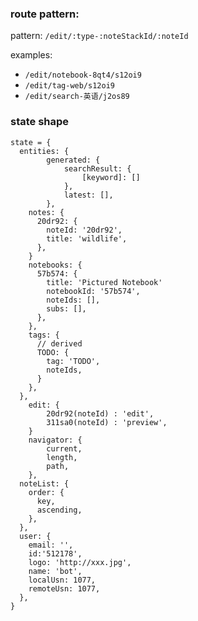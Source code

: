 ### route pattern:

pattern: `/edit/:type-:noteStackId/:noteId`

examples:
- `/edit/notebook-8qt4/s12oi9`
- `/edit/tag-web/s12oi9`
- `/edit/search-英语/j2os89`

### state shape

```
state = {
  entities: {
		generated: {
			searchResult: {
				[keyword]: []
			},
			latest: [],
		},
    notes: {
      20dr92: {
        noteId: '20dr92',
        title: 'wildlife',
      },
    }
    notebooks: {
      57b574: {
        title: 'Pictured Notebook'
        notebookId: '57b574',
        noteIds: [],
        subs: [],
      },
    },
    tags: {
      // derived
      TODO: {
        tag: 'TODO',
        noteIds,
      }
    },
  },
	edit: {
		20dr92(noteId) : 'edit',
		311sa0(noteId) : 'preview',
	}
	navigator: {
		current,
		length,
		path,
	},
  noteList: {
    order: {
      key,
      ascending,
    },
  },
  user: {
    email: '',
    id:'512178',
    logo: 'http://xxx.jpg',
    name: 'bot',
    localUsn: 1077,
    remoteUsn: 1077,
  },
}
```
